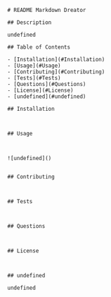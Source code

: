 
    # README Markdown Dreator

    ## Description
    
    undefined
    
    ## Table of Contents 
    
    - [Installation](#Installation)
    - [Usage](#Usage)
    - [Contributing](#Contributing)
    - [Tests](#Tests)
    - [Questions](#Questions)
    - [License](#License)
    - [undefined](#undefined)
    
    ## Installation
    
    
    
    ## Usage
    
    

    ![undefined]()
    
    
    ## Contributing
    
        
    
    ## Tests
    
        
    
    ## Questions
    
        
    
    ## License
    
        
    
    ## undefined
    
    undefined    
    
    